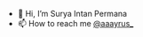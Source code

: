 - 👋 Hi, I’m Surya Intan Permana
- 📫 How to reach me [@aaayrus_](https://www.instagram.com/aaayrus_/)

<!---
yhaae01/yhaae01 is a ✨ special ✨ repository because its `README.md` (this file) appears on your GitHub profile.
You can click the Preview link to take a look at your changes.
--->
